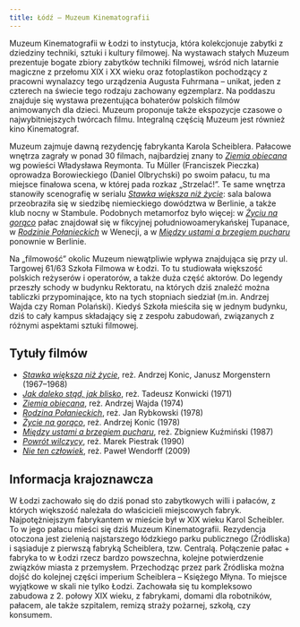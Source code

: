 ```yaml
---
title: Łódź – Muzeum Kinematografii
---
```


Muzeum Kinematografii w Łodzi to instytucja, która kolekcjonuje zabytki z dziedziny techniki, sztuki i kultury filmowej. Na wystawach stałych Muzeum prezentuje bogate zbiory zabytków techniki filmowej, wśród nich latarnie magiczne z przełomu XIX i XX wieku oraz fotoplastikon pochodzący z pracowni wynalazcy tego urządzenia Augusta Fuhrmana – unikat, jeden z czterech na świecie tego rodzaju zachowany egzemplarz. Na poddaszu znajduje się wystawa prezentująca bohaterów polskich filmów animowanych dla dzieci. Muzeum proponuje także ekspozycje czasowe o  najwybitniejszych twórcach filmu. Integralną częścią Muzeum jest również kino Kinematograf.

Muzeum zajmuje dawną rezydencję fabrykanta Karola Scheiblera. Pałacowe wnętrza zagrały w ponad 30 filmach, najbardziej znany to [*Ziemia obiecana*](/filmy/ziemia-obiecana/) wg powieści Władysława Reymonta. Tu Müller (Franciszek Pieczka) oprowadza Borowieckiego (Daniel Olbrychski) po swoim pałacu, tu ma miejsce finałowa scena, w której pada rozkaz „Strzelać!”. Te same wnętrza stanowiły scenografię w serialu [*Stawka większa niż życie*](/filmy/stawka-wieksza-niz-zycie/): sala balowa przeobraziła się w siedzibę niemieckiego dowództwa w Berlinie, a także klub nocny w Stambule. Podobnych metamorfoz było więcej: w [*Życiu na gorąco*](/filmy/zycie-na-goraco/) pałac znajdował się w fikcyjnej południowoamerykańskej Tupanace, w [*Rodzinie Połanieckich*](/filmy/rodzina-polanieckich/) w Wenecji, a w [*Między ustami a brzegiem pucharu*](/filmy/miedzy-ustami-a-brzegiem-pucharu/) ponownie w Berlinie.

Na „filmowość” okolic Muzeum niewątpliwie wpływa znajdująca się przy ul. Targowej 61/63 Szkoła Filmowa w Łodzi. To tu studiowała większość polskich reżyserów i operatorów, a także duża część aktorów. Do legendy przeszły schody w budynku Rektoratu, na których dziś znaleźć można tabliczki przypominające, kto na tych stopniach siedział (m.in. Andrzej Wajda czy Roman Polański). Kiedyś Szkoła mieściła się w jednym budynku, dziś to cały kampus składający się z zespołu zabudowań, związanych z różnymi aspektami sztuki filmowej.

## Tytuły filmów

- [*Stawka większa niż życie*](/filmy/stawka-wieksza-niz-zycie/), reż. Andrzej Konic, Janusz Morgenstern (1967–1968)
- [*Jak daleko stąd, jak blisko*](/filmy/jak-daleko-stad-jak-blisko/), reż. Tadeusz Konwicki (1971)
- [*Ziemia obiecana*](/filmy/ziemia-obiecana/), reż. Andrzej Wajda (1974)
- [*Rodzina Połanieckich*](/filmy/rodzina-polanieckich/), reż. Jan Rybkowski (1978)
- [*Życie na gorąco*](/filmy/zycie-na-goraco/), reż. Andrzej Konic (1978)
- [*Między ustami a brzegiem pucharu*](/filmy/miedzy-ustami-a-brzegiem-pucharu/), reż. Zbigniew Kuźmiński (1987)
- [*Powrót wilczycy*](/filmy/powrot-wilczycy/), reż. Marek Piestrak (1990)
- [*Nie ten człowiek*](/filmy/nie-ten-czlowiek/), reż. Paweł Wendorff (2009)

## Informacja krajoznawcza

W Łodzi zachowało się do dziś ponad sto zabytkowych willi i pałaców, z których większość należała do właścicieli miejscowych fabryk. Najpotężniejszym fabrykantem w mieście był w XIX wieku Karol Scheibler. To w jego pałacu mieści się dziś Muzeum Kinematografii. Rezydencja otoczona jest zielenią najstarszego łódzkiego parku publicznego (Źródliska) i sąsiaduje z  pierwszą fabryką Scheiblera, tzw. Centralą. Połączenie pałac + fabryka to w Łodzi rzecz bardzo powszechna, kolejne potwierdzenie związków miasta z przemysłem. Przechodząc przez park Źródliska można dojść do kolejnej części imperium Scheiblera – Księżego Młyna. To miejsce wyjątkowe w skali nie tylko Łodzi. Zachowała się tu kompleksowo zabudowa z 2. połowy XIX wieku, z fabrykami, domami dla robotników, pałacem, ale także szpitalem, remizą straży pożarnej, szkołą, czy konsumem.